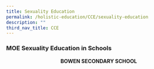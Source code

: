 ```yaml
---
title: Sexuality Education
permalink: /holistic-education/CCE/sexuality-education
description: ""
third_nav_title: CCE
---
```

### MOE Sexuality Education in Schools

<b><center>BOWEN SECONDARY SCHOOL</center></b>
